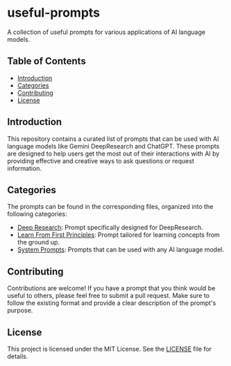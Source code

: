 # useful-prompts

A collection of useful prompts for various applications of AI language models.

## Table of Contents

- [Introduction](#introduction)
- [Categories](#categories)
- [Contributing](#contributing)
- [License](#license)   

## Introduction 

This repository contains a curated list of prompts that can be used with AI language models like Gemini DeepResearch and ChatGPT. These prompts are designed to help users get the most out of their interactions with AI by providing effective and creative ways to ask questions or request information.

## Categories

The prompts can be found in the corresponding files, organized into the following categories:

- [Deep Research](prompts/deep-research.md): Prompt specifically designed for DeepResearch.
- [Learn From First Principles](prompts/learn-from-first-principles.md): Prompt tailored for learning concepts from the ground up.
- [System Prompts](prompts/system-prompts.md): Prompts that can be used with any AI language model.

## Contributing

Contributions are welcome! If you have a prompt that you think would be useful to others, please feel free to submit a pull request. Make sure to follow the existing format and provide a clear description of the prompt's purpose.

## License

This project is licensed under the MIT License. See the [LICENSE](LICENSE) file for details.
